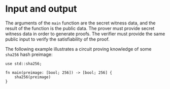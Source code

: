 # Input and output

The arguments of the `main` function are the secret witness data, and the result
of the function is the public data. The prover must provide secret witness data
in order to generate proofs. The verifier must provide the same public input to
verify the satisfiability of the proof.

The following example illustrates a circuit proving knowledge of some
`sha256` hash preimage:

```rust,no_run,noplaypen
use std::sha256;

fn main(preimage: [bool; 256]) -> [bool; 256] {
    sha256(preimage)
}
```
